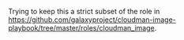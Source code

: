 Trying to keep this a strict subset of the role in https://github.com/galaxyproject/cloudman-image-playbook/tree/master/roles/cloudman_image.
